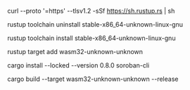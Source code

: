 curl --proto '=https' --tlsv1.2 -sSf https://sh.rustup.rs | sh

rustup toolchain uninstall stable-x86_64-unknown-linux-gnu

rustup toolchain install stable-x86_64-unknown-linux-gnu

rustup target add wasm32-unknown-unknown

cargo install --locked --version 0.8.0 soroban-cli

cargo build --target wasm32-unknown-unknown --release
